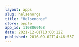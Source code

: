 ```yaml
---
layout: apps
slug: helsenorge
title: "Helsenorge"
store: apple
app_id: 1108860468
date: 2021-12-01T13:00:12Z
published: 2016-09-02T14:46:53Z
---
```

